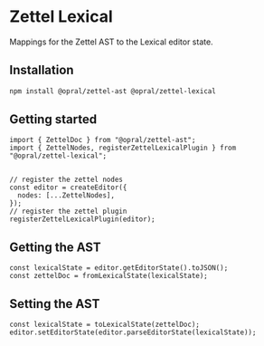 # Zettel Lexical

Mappings for the Zettel AST to the Lexical editor state.

## Installation

```bash
npm install @opral/zettel-ast @opral/zettel-lexical
```

## Getting started

```tsx
import { ZettelDoc } from "@opral/zettel-ast";
import { ZettelNodes, registerZettelLexicalPlugin } from "@opral/zettel-lexical";


// register the zettel nodes
const editor = createEditor({
  nodes: [...ZettelNodes],
});
// register the zettel plugin
registerZettelLexicalPlugin(editor);
```

## Getting the AST

```tsx
const lexicalState = editor.getEditorState().toJSON();
const zettelDoc = fromLexicalState(lexicalState);
```

## Setting the AST

```tsx
const lexicalState = toLexicalState(zettelDoc);
editor.setEditorState(editor.parseEditorState(lexicalState));
```
